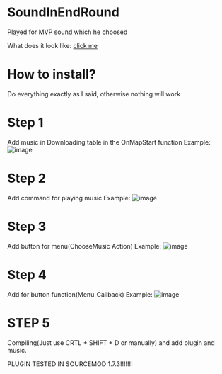 # SoundInEndRound
Played for MVP sound which he choosed

What does it look like: <a href="https://youtu.be/eXW95MTtC9A">click me</a>

# How to install?
Do everything exactly as I said, otherwise nothing will work

# Step 1
Add music in Downloading table in the OnMapStart function
  Example:
    ![image](https://github.com/zloybik/SoundInEndRound/assets/106350231/ba2c8cb3-4ac8-4171-98f5-b085a6f4177f)
    
# Step 2
Add command for playing music
  Example:
    ![image](https://github.com/zloybik/SoundInEndRound/assets/106350231/ee88a737-de59-4e64-8d30-aa3d3983d839)
    
# Step 3
Add button for menu(ChooseMusic Action)
  Example:
    ![image](https://github.com/zloybik/SoundInEndRound/assets/106350231/06ec8e97-4278-4a69-9b6e-c1f899663b63)

# Step 4
Add for button function(Menu_Callback)
  Example:
  ![image](https://github.com/zloybik/SoundInEndRound/assets/106350231/2ad0de17-7444-4d14-a3e0-bc908a8c3a6e)

# STEP 5
Compiling(Just use CRTL + SHIFT + D or manually) and add plugin and music.

PLUGIN TESTED IN SOURCEMOD 1.7.3!!!!!!!



